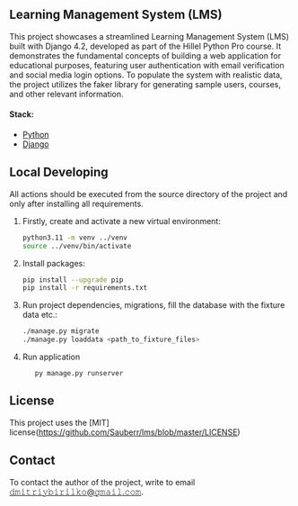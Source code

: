 ## Learning Management System (LMS)

This project showcases a streamlined Learning Management System (LMS) built with Django 4.2, developed as part of the Hillel Python Pro course.  It demonstrates the fundamental concepts of building a web application for educational purposes, featuring user authentication with email verification and social media login options.  To populate the system with realistic data, the project utilizes the faker library for generating sample users, courses, and other relevant information.

#### Stack:

- [Python](https://www.python.org/downloads/)
- [Django](https://www.djangoproject.com/)

## Local Developing

All actions should be executed from the source directory of the project and only after installing all requirements.

1. Firstly, create and activate a new virtual environment:
   ```bash
   python3.11 -m venv ../venv
   source ../venv/bin/activate
   ```
   
2. Install packages:
   ```bash
   pip install --upgrade pip
   pip install -r requirements.txt
   ```
3. Run project dependencies, migrations, fill the database with the fixture data etc.:
   ```bash
   ./manage.py migrate
   ./manage.py loaddata <path_to_fixture_files> 
   ```

4. Run application
   ```
      py manage.py runserver
   ```

## License

This project uses the [MIT] license(https://github.com/Sauberr/lms/blob/master/LICENSE)

## Contact 

To contact the author of the project, write to email 𝚍𝚖𝚒𝚝𝚛𝚒𝚢𝚋𝚒𝚛𝚒𝚕𝚔𝚘@𝚐𝚖𝚊𝚒𝚕.𝚌𝚘𝚖.
